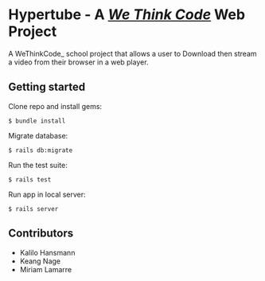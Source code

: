 # Hypertube - A [*We Think Code*](http://www.wethinkcode.co.za/) Web Project

A WeThinkCode_ school project that allows a user to Download then stream a video from their browser in a web player.

## Getting started

Clone repo and install gems:

```
$ bundle install
```

Migrate database:

```
$ rails db:migrate
```

Run the test suite:

```
$ rails test
```

Run app in local server:

```
$ rails server
```

## Contributors

* Kalilo Hansmann
* Keang Nage
* Miriam Lamarre
